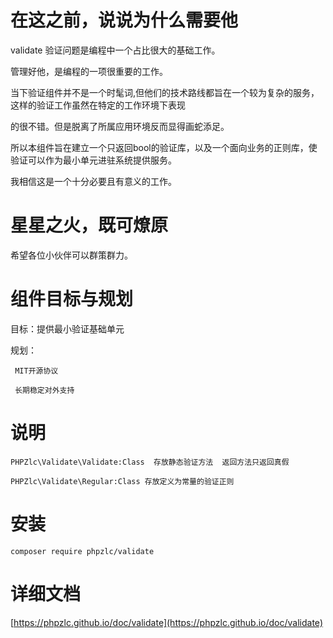 
# 在这之前，说说为什么需要他
   
  validate 验证问题是编程中一个占比很大的基础工作。 
  
  管理好他，是编程的一项很重要的工作。
  
  当下验证组件并不是一个时髦词,但他们的技术路线都旨在一个较为复杂的服务，这样的验证工作虽然在特定的工作环境下表现
  
  的很不错。但是脱离了所属应用环境反而显得画蛇添足。
  
  所以本组件旨在建立一个只返回bool的验证库，以及一个面向业务的正则库，使验证可以作为最小单元进驻系统提供服务。
  
  我相信这是一个十分必要且有意义的工作。
  
# 星星之火，既可燎原
    
  希望各位小伙伴可以群策群力。

# 组件目标与规划

  目标：提供最小验证基础单元
  
  规划：
        
     MIT开源协议
     
     长期稳定对外支持
 

# 说明

    PHPZlc\Validate\Validate:Class  存放静态验证方法  返回方法只返回真假
  
    PHPZlc\Validate\Regular:Class 存放定义为常量的验证正则  

# 安装

    composer require phpzlc/validate  
    
# 详细文档
   
   [https://phpzlc.github.io/doc/validate](https://phpzlc.github.io/doc/validate)
